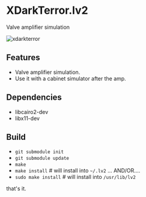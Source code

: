 # XDarkTerror.lv2

Valve amplifier simulation

![xdarkterror](https://github.com/brummer10/XDarkTerror.lv2/raw/master/XDarkTerror.png)


## Features

- Valve amplifier simulation.
- Use it with a cabinet simulator after the amp.


## Dependencies

- libcairo2-dev
- libx11-dev

## Build

- `git submodule init`
- `git submodule update`
- `make`
- `make install` # will install into `~/.lv2` ... AND/OR....
- `sudo make install` # will install into `/usr/lib/lv2`

that's it.
